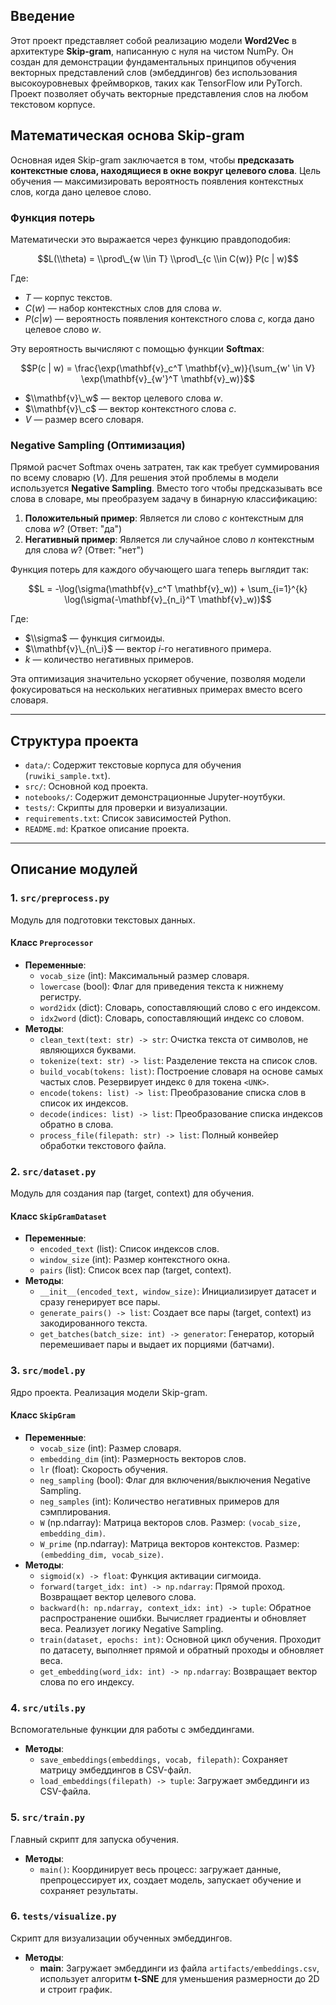 ## Введение

Этот проект представляет собой реализацию модели **Word2Vec** в архитектуре **Skip-gram**, написанную с нуля на чистом NumPy. Он создан для демонстрации фундаментальных принципов обучения векторных представлений слов (эмбеддингов) без использования высокоуровневых фреймворков, таких как TensorFlow или PyTorch. Проект позволяет обучать векторные представления слов на любом текстовом корпусе.

## Математическая основа Skip-gram

Основная идея Skip-gram заключается в том, чтобы **предсказать контекстные слова, находящиеся в окне вокруг целевого слова**. Цель обучения — максимизировать вероятность появления контекстных слов, когда дано целевое слово.

### Функция потерь

Математически это выражается через функцию правдоподобия:

$$L(\\theta) = \\prod\_{w \\in T} \\prod\_{c \\in C(w)} P(c | w)$$

Где:

  - $T$ — корпус текстов.
  - $C(w)$ — набор контекстных слов для слова $w$.
  - $P(c | w)$ — вероятность появления контекстного слова $c$, когда дано целевое слово $w$.

Эту вероятность вычисляют с помощью функции **Softmax**:

$$P(c | w) = \frac{\exp(\mathbf{v}_c^T \mathbf{v}_w)}{\sum_{w' \in V} \exp(\mathbf{v}_{w'}^T \mathbf{v}_w)}$$

  - $\\mathbf{v}\_w$ — вектор целевого слова $w$.
  - $\\mathbf{v}\_c$ — вектор контекстного слова $c$.
  - $V$ — размер всего словаря.

### Negative Sampling (Оптимизация)

Прямой расчет Softmax очень затратен, так как требует суммирования по всему словарю ($V$). Для решения этой проблемы в модели используется **Negative Sampling**. Вместо того чтобы предсказывать все слова в словаре, мы преобразуем задачу в бинарную классификацию:

1.  **Положительный пример**: Является ли слово $c$ контекстным для слова $w$? (Ответ: "да")
2.  **Негативный пример**: Является ли случайное слово $n$ контекстным для слова $w$? (Ответ: "нет")

Функция потерь для каждого обучающего шага теперь выглядит так:

$$L = -\log(\sigma(\mathbf{v}_c^T \mathbf{v}_w)) + \sum_{i=1}^{k} \log(\sigma(-\mathbf{v}_{n_i}^T \mathbf{v}_w))$$

Где:

  - $\\sigma$ — функция сигмоиды.
  - $\\mathbf{v}\_{n\_i}$ — вектор $i$-го негативного примера.
  - $k$ — количество негативных примеров.

Эта оптимизация значительно ускоряет обучение, позволяя модели фокусироваться на нескольких негативных примерах вместо всего словаря.

-----

## Структура проекта

  - `data/`: Содержит текстовые корпуса для обучения (`ruwiki_sample.txt`).
  - `src/`: Основной код проекта.
  - `notebooks/`: Содержит демонстрационные Jupyter-ноутбуки.
  - `tests/`: Скрипты для проверки и визуализации.
  - `requirements.txt`: Список зависимостей Python.
  - `README.md`: Краткое описание проекта.

-----

## Описание модулей

### 1\. `src/preprocess.py`

Модуль для подготовки текстовых данных.

#### Класс `Preprocessor`

  - **Переменные**:
      - `vocab_size` (int): Максимальный размер словаря.
      - `lowercase` (bool): Флаг для приведения текста к нижнему регистру.
      - `word2idx` (dict): Словарь, сопоставляющий слово с его индексом.
      - `idx2word` (dict): Словарь, сопоставляющий индекс со словом.
  - **Методы**:
      - `clean_text(text: str) -> str`: Очистка текста от символов, не являющихся буквами.
      - `tokenize(text: str) -> list`: Разделение текста на список слов.
      - `build_vocab(tokens: list)`: Построение словаря на основе самых частых слов. Резервирует индекс `0` для токена `<UNK>`.
      - `encode(tokens: list) -> list`: Преобразование списка слов в список их индексов.
      - `decode(indices: list) -> list`: Преобразование списка индексов обратно в слова.
      - `process_file(filepath: str) -> list`: Полный конвейер обработки текстового файла.

### 2\. `src/dataset.py`

Модуль для создания пар (target, context) для обучения.

#### Класс `SkipGramDataset`

  - **Переменные**:
      - `encoded_text` (list): Список индексов слов.
      - `window_size` (int): Размер контекстного окна.
      - `pairs` (list): Список всех пар (target, context).
  - **Методы**:
      - `__init__(encoded_text, window_size)`: Инициализирует датасет и сразу генерирует все пары.
      - `generate_pairs() -> list`: Создает все пары (target, context) из закодированного текста.
      - `get_batches(batch_size: int) -> generator`: Генератор, который перемешивает пары и выдает их порциями (батчами).

### 3\. `src/model.py`

Ядро проекта. Реализация модели Skip-gram.

#### Класс `SkipGram`

  - **Переменные**:
      - `vocab_size` (int): Размер словаря.
      - `embedding_dim` (int): Размерность векторов слов.
      - `lr` (float): Скорость обучения.
      - `neg_sampling` (bool): Флаг для включения/выключения Negative Sampling.
      - `neg_samples` (int): Количество негативных примеров для сэмплирования.
      - `W` (np.ndarray): Матрица векторов слов. Размер: `(vocab_size, embedding_dim)`.
      - `W_prime` (np.ndarray): Матрица векторов контекстов. Размер: `(embedding_dim, vocab_size)`.
  - **Методы**:
      - `sigmoid(x) -> float`: Функция активации сигмоида.
      - `forward(target_idx: int) -> np.ndarray`: Прямой проход. Возвращает вектор целевого слова.
      - `backward(h: np.ndarray, context_idx: int) -> tuple`: Обратное распространение ошибки. Вычисляет градиенты и обновляет веса. Реализует логику Negative Sampling.
      - `train(dataset, epochs: int)`: Основной цикл обучения. Проходит по датасету, выполняет прямой и обратный проходы и обновляет веса.
      - `get_embedding(word_idx: int) -> np.ndarray`: Возвращает вектор слова по его индексу.

### 4\. `src/utils.py`

Вспомогательные функции для работы с эмбеддингами.

  - **Методы**:
      - `save_embeddings(embeddings, vocab, filepath)`: Сохраняет матрицу эмбеддингов в CSV-файл.
      - `load_embeddings(filepath) -> tuple`: Загружает эмбеддинги из CSV-файла.

### 5\. `src/train.py`

Главный скрипт для запуска обучения.

  - **Методы**:
      - `main()`: Координирует весь процесс: загружает данные, препроцессирует их, создает модель, запускает обучение и сохраняет результаты.

### 6\. `tests/visualize.py`

Скрипт для визуализации обученных эмбеддингов.

  - **Методы**:
      - **main**: Загружает эмбеддинги из файла `artifacts/embeddings.csv`, использует алгоритм **t-SNE** для уменьшения размерности до 2D и строит график.
